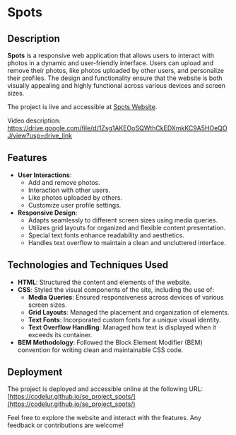 # Spots

## Description

**Spots** is a responsive web application that allows users to interact with photos in a dynamic and user-friendly interface. Users can upload and remove their photos, like photos uploaded by other users, and personalize their profiles. The design and functionality ensure that the website is both visually appealing and highly functional across various devices and screen sizes.

The project is live and accessible at [Spots Website](https://codelur.github.io/se_project_spots/).

Video description: https://drive.google.com/file/d/1Zsg1AKEOoSQWthCkEDXmkKC9A5HOeQOJ/view?usp=drive_link

## Features

- **User Interactions**:
  - Add and remove photos.
  - Interaction with other users.
  - Like photos uploaded by others.
  - Customize user profile settings.
- **Responsive Design**:
  - Adapts seamlessly to different screen sizes using media queries.
  - Utilizes grid layouts for organized and flexible content presentation.
  - Special text fonts enhance readability and aesthetics.
  - Handles text overflow to maintain a clean and uncluttered interface.

## Technologies and Techniques Used

- **HTML**: Structured the content and elements of the website.
- **CSS**: Styled the visual components of the site, including the use of:
  - **Media Queries**: Ensured responsiveness across devices of various screen sizes.
  - **Grid Layouts**: Managed the placement and organization of elements.
  - **Text Fonts**: Incorporated custom fonts for a unique visual identity.
  - **Text Overflow Handling**: Managed how text is displayed when it exceeds its container.
- **BEM Methodology**: Followed the Block Element Modifier (BEM) convention for writing clean and maintainable CSS code.

## Deployment

The project is deployed and accessible online at the following URL: [https://codelur.github.io/se_project_spots/](https://codelur.github.io/se_project_spots/)

Feel free to explore the website and interact with the features. Any feedback or contributions are welcome!
